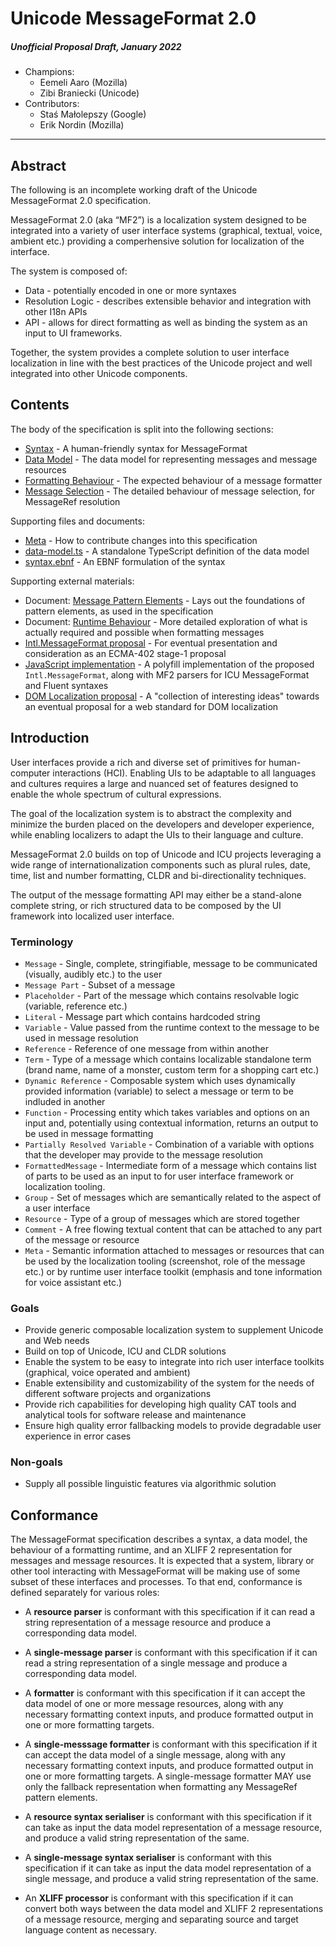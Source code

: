 # Unicode MessageFormat 2.0

##### Unofficial Proposal Draft, January 2022

- Champions:
  - Eemeli Aaro (Mozilla)
  - Zibi Braniecki (Unicode)
- Contributors:
  - Staś Małolepszy (Google)
  - Erik Nordin (Mozilla)

---

## Abstract

The following is an incomplete working draft of the Unicode MessageFormat 2.0 specification.

MessageFormat 2.0 (aka “MF2”) is a localization system designed to be integrated into a variety of user interface systems
(graphical, textual, voice, ambient etc.)
providing a comperhensive solution for localization of the interface.

The system is composed of:

- Data - potentially encoded in one or more syntaxes
- Resolution Logic - describes extensible behavior and integration with other I18n APIs
- API - allows for direct formatting as well as binding the system as an input to UI frameworks.

Together, the system provides a complete solution to user interface localization
in line with the best practices of the Unicode project and well integrated into other Unicode components.

## Contents

The body of the specification is split into the following sections:

- [Syntax](./spec-syntax.md) - A human-friendly syntax for MessageFormat
- [Data Model](./spec-data-model.md) - The data model for representing messages and message resources
- [Formatting Behaviour](./spec-formatting.md) - The expected behaviour of a message formatter
- [Message Selection](./spec-message-selection.md) - The detailed behaviour of message selection, for MessageRef resolution

Supporting files and documents:

- [Meta](./spec-meta.md) - How to contribute changes into this specification
- [data-model.ts](./data-model.ts) - A standalone TypeScript definition of the data model
- [syntax.ebnf](./syntax.ebnf) - An EBNF formulation of the syntax

Supporting external materials:

- Document: [Message Pattern Elements](https://docs.google.com/document/d/1f9He3gTjKp0vrg7XMfTfm1t68lfIruWcboGs2H4Szo4/edit?usp=sharing) -
  Lays out the foundations of pattern elements, as used in the specification
- Document: [Runtime Behaviour](https://docs.google.com/document/d/1lCSg7H_Nz20_LITon3g12Iq5KtE9cxXTg58zyLeW3gw/edit?usp=sharing) -
  More detailed exploration of what is actually required and possible when formatting messages
- [Intl.MessageFormat proposal](https://github.com/dminor/proposal-intl-messageformat/) -
  For eventual presentation and consideration as an ECMA-402 stage-1 proposal
- [JavaScript implementation](https://github.com/messageformat/messageformat/blob/mf2/packages/messageformat/src/messageformat.ts) -
  A polyfill implementation of the proposed `Intl.MessageFormat`, along with MF2 parsers for ICU MessageFormat and Fluent syntaxes
- [DOM Localization proposal](https://nordzilla.github.io/dom-l10n-draft-spec/) -
  A "collection of interesting ideas" towards an eventual proposal for a web standard for DOM localization

## Introduction

User interfaces provide a rich and diverse set of primitives for human-computer interactions (HCI).
Enabling UIs to be adaptable to all languages and cultures requires
a large and nuanced set of features designed to enable the whole spectrum of cultural expressions.

The goal of the localization system is to abstract the complexity and
minimize the burden placed on the developers and developer experience,
while enabling localizers to adapt the UIs to their language and culture.

MessageFormat 2.0 builds on top of Unicode and ICU projects
leveraging a wide range of internationalization components
such as plural rules, date, time, list and number formatting, CLDR and bi-directionality techniques.

The output of the message formatting API may either be a stand-alone complete string,
or rich structured data to be composed by the UI framework into localized user interface.

### Terminology

- `Message` - Single, complete, stringifiable, message to be communicated (visually, audibly etc.) to the user
- `Message Part` - Subset of a message
- `Placeholder` - Part of the message which contains resolvable logic (variable, reference etc.)
- `Literal` - Message part which contains hardcoded string
- `Variable` - Value passed from the runtime context to the message to be used in message resolution
- `Reference` - Reference of one message from within another
- `Term` - Type of a message which contains localizable standalone term
  (brand name, name of a monster, custom term for a shopping cart etc.)
- `Dynamic Reference` - Composable system which uses dynamically provided information (variable)
  to select a message or term to be indluded in another
- `Function` - Processing entity which takes variables and options on an input and,
  potentially using contextual information, returns an output to be used in message formatting
- `Partially Resolved Variable` - Combination of a variable with options
  that the developer may provide to the message resolution
- `FormattedMessage` - Intermediate form of a message which contains list of parts
  to be used as an input to for user interface framework or localization tooling.
- `Group` - Set of messages which are semantically related to the aspect of a user interface
- `Resource` - Type of a group of messages which are stored together
- `Comment` - A free flowing textual content that can be attached to any part of the message or resource
- `Meta` - Semantic information attached to messages or resources
  that can be used by the localization tooling (screenshot, role of the message etc.)
  or by runtime user interface toolkit (emphasis and tone information for voice assistant etc.)

### Goals

- Provide generic composable localization system to supplement Unicode and Web needs
- Build on top of Unicode, ICU and CLDR solutions
- Enable the system to be easy to integrate into rich user interface toolkits (graphical, voice operated and ambient)
- Enable extensibility and customizability of the system for the needs of different software projects and organizations
- Provide rich capabilities for developing high quality CAT tools and analytical tools for software release and maintenance
- Ensure high quality error fallbacking models to provide degradable user experience in error cases

### Non-goals

- Supply all possible linguistic features via algorithmic solution

## Conformance

The MessageFormat specification describes a syntax, a data model,
the behaviour of a formatting runtime, and
an XLIFF 2 representation for messages and message resources.
It is expected that a system, library or other tool interacting with MessageFormat
will be making use of some subset of these interfaces and processes.
To that end, conformance is defined separately for various roles:

- A **resource parser** is conformant with this specification if it can
  read a string representation of a message resource
  and produce a corresponding data model.

- A **single-message parser** is conformant with this specification if it can
  read a string representation of a single message
  and produce a corresponding data model.

- A **formatter** is conformant with this specification if it can
  accept the data model of one or more message resources,
  along with any necessary formatting context inputs,
  and produce formatted output in one or more formatting targets.

- A **single-messsage formatter** is conformant with this specification if it can
  accept the data model of a single message,
  along with any necessary formatting context inputs,
  and produce formatted output in one or more formatting targets.
  A single-message formatter MAY use only the fallback representation
  when formatting any MessageRef pattern elements.

- A **resource syntax serialiser** is conformant with this specification if it can
  take as input the data model representation of a message resource,
  and produce a valid string representation of the same.

- A **single-message syntax serialiser** is conformant with this specification if it can
  take as input the data model representation of a single message,
  and produce a valid string representation of the same.

- An **XLIFF processor** is conformant with this specification if it can
  convert both ways between the data model and XLIFF 2 representations of
  a message resource, merging and separating source and target language content as necessary.
